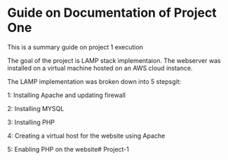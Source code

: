 # Guide on Documentation of Project One

This is a summary guide on project 1 execution

The goal of the project is  LAMP stack implementaion. 
The webserver was installed on a virtual machine hosted on an AWS cloud instance.

The LAMP implementation was broken down into 5 stepsgit:

1: Installing Apache and updating firewall

2: Installing MYSQL

3: Installing PHP

4: Creating a virtual host for the website using Apache

5: Enabling PHP on the website# Project-1
